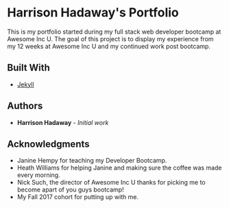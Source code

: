 # Harrison Hadaway's Portfolio

This is my portfolio started during my full stack web developer bootcamp at Awesome Inc U. The goal of this project is to display my experience from my 12 weeks at Awesome Inc U and my continued work post bootcamp. 

## Built With

* [Jekyll](https://jekyllrb.com/) 

## Authors

* **Harrison Hadaway** - *Initial work* 

## Acknowledgments
* Janine Hempy for teaching my Developer Bootcamp.
* Heath Williams for helping Janine and making sure the coffee was made every morning.
* Nick Such, the director of Awesome Inc U thanks for picking me to become apart of you guys bootcamp!
* My Fall 2017 cohort for putting up with me.


